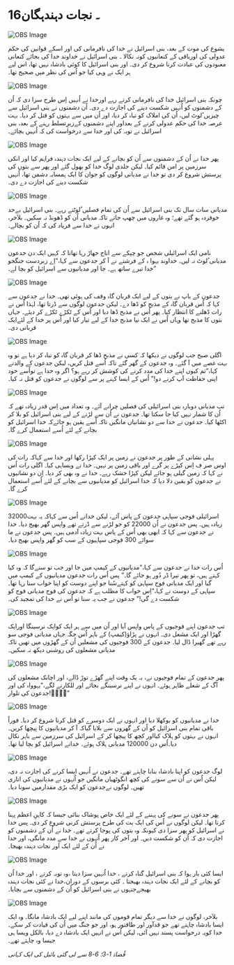 # 16۔ نجات دہندہگان

![OBS Image](https://cdn.door43.org/obs/jpg/360px/obs-en-16-01.jpg)

یشوع کی موت کے بعد، بنی اسرائیل نے خدا کی نافرمانی کی اور اسکے قوانین کی حکم عدولی کی اورباقی کے کنعانیوں کونہ نکالا ۔ بنی اسرائیل نے خداوند خدا کی بجائے کنعانی معبودوں کی عبادت کرنا شروع کر دی۔ اور بنی اسرائیل کا کوئی بادشاہ نہیں تھا، اس لیے ہر ایک نے وہی کیا جو اُس کی نظر میں صحیح تھا۔

![OBS Image](https://cdn.door43.org/obs/jpg/360px/obs-en-16-02.jpg)

چونکہ بنی اسرائیل خدا کی نافرمانی کرتے رہے اورخدا نے اُنہیں اِس طرح سزا دی کہ اُن کے دشمنوں کو اُنہیں شکست دینے کی اجازت دے دی۔ اُن دشمنوں نے بنی اسرائیل سے چیزیں ُلوٹ لیں، اُن کی املاک کو تباہ کر دیا، اور اُن میں سے بہتوں کو قتل کر دیا۔ بہت عرصہ خدا کی حکم عدولی کرنے کے بعداور اپنے دشمنوں کےزیرِتسلط رہنے کے بعد، بنی اسرائیل نے توبہ کی اور خدا سے درخواست کی کہ اُنہیں بچائے۔

![OBS Image](https://cdn.door43.org/obs/jpg/360px/obs-en-16-03.jpg)

پھر خدا نے اُن کے دشمنوں سے اُن کو بچانے کے لیے ایک نجات دہندہ فراہم کیا اور انکی سرزمین پر امن قائم کیا۔ لیکن جلدی لوگ خدا کو بھول گئے اور پھر سے بتوں کی پرستش شروع کر دی تو خدا نے مدیانی لوگوں کو جوان کا ایک ہمسایہ دشمن تھا، اُنہیں شکست دینے کی اجازت دے دی۔

![OBS Image](https://cdn.door43.org/obs/jpg/360px/obs-en-16-04.jpg)

مدیانی سات سال تک بنی اسرائیل سے اُن کی تمام فصلیں ُلوٹتے رہے۔ بنی اسرائیل بےحد خوفزدہ ہو گئے تھے؛ وہ غاروں میں چھپ جاتے تاکہ مدیانی اُن کو ڈھونڈ نہ سکیں۔ بلآخر، انہوں نے خدا سے فریاد کی کہ اُن کو بچالے۔

![OBS Image](https://cdn.door43.org/obs/jpg/360px/obs-en-16-05.jpg)

ایک دن جدعون‎ ‎نامی ایک اسرائیلی شخص جو چپکے سے اناج جھاڑ رہا تھاتا کہ کہیں مدیانی ُلوٹ نہ لیں۔ خداوند یہوا ہ کے فرشتے نے آ کر جدعون سے کہا،“اِے زبردست جنگجو خدا تیرے ساتھ ہے۔ جا اور مدیانیوں سے اسرائیل کو بچا لے۔”

![OBS Image](https://cdn.door43.org/obs/jpg/360px/obs-en-16-06.jpg)

جدعون کے باپ نے بتوں کے لیے ایک قربان گاہ وقف کی ہوئی تھی۔ خدا نے جدعون سے کہا کہ اُس قربان گاہ کے مذبح کو ڈھا دے۔ لیکن جدعون لوگوں سے ڈرتا تھا، لہٰذا اُس نے رات ڈھلنے کا انتظار کیا۔ پھر اُس نے مذبح ڈھا دیا اور اُس کے ٹکڑے ٹکڑے کر دیئے۔ جہاں بتوں کا مذبح تھا وہاں اُس نے ایک نیا مذبح خدا کے لیے تیار کیا اور اُس پر خدا کے لئےایک قربانی دی۔

![OBS Image](https://cdn.door43.org/obs/jpg/360px/obs-en-16-07.jpg)

اگلی صبح جب لوگوں نے دیکھا کہ کسی نے مذبح ڈھا کر قربان گاہ کو تباہ کر دیا ہے تو وہ بہت غصے میں آ گئے۔ وہ جدعون کے گھر گئے تاکہ اُسے قتل کریں، لیکن جدعون کے والدنے کہا،“تم کیوں اپنے خدا کی مدد کرنے کی کوشش کر رہے ہو؟ اگر وہ خدا ہے تواُسے خود اپنی حفاظت آپ کرنے دو!” اُس کے ایسا کہنے پر سے لوگوں نے جدعون کو قتل نہ کیا۔

![OBS Image](https://cdn.door43.org/obs/jpg/360px/obs-en-16-08.jpg)

تب مدیانی دوبارہ بنی اسرائیلی کی فصلیں چرانے آئے۔ وہ تعداد میں اِس قدر زیادہ تھے کہ اُن کا شمار نہیں کیا جا سکتا تھا۔ جدعون نے اُن سے لڑنے کے لیے بنی اسرائیل کو بلا کر اکٹھا کیا۔ جدعون نے خدا سے دو نشانیاں مانگیں تاکہ اُسے یقین ہو جائےکہ خدا اسرائیل کو بچانے کے لئے اُسے استعمال کرے گا۔

![OBS Image](https://cdn.door43.org/obs/jpg/360px/obs-en-16-09.jpg)

پہلی نشانی کے طور پر جدعون نے زمین پر ایک کپڑا رکھا اور خدا سے کہاکہ رات کی اوس صر ف اِس کپڑے پر گرے اور باقی زمین پر نہیں۔ خدا نے ویساہی کیا۔ اگلی رات اُس نے کہا کہ زمین گیلی ہو جائے لیکن کپڑا خشک رہے۔ خدا نے وہ بھی کر دیا۔ اِن دو نشانیوں نے جدعون کو یقین دلا دیا کہ خدا اسرائیل کو مدیانیوں سے بچانے کے لئے اُسے استعمال کرے گا۔

![OBS Image](https://cdn.door43.org/obs/jpg/360px/obs-en-16-10.jpg)

32000اسرائیلی فوجی سپاہی جدعون کے پاس آئے، لیکن خدانے اُس سے کہاکہ یہ بہت زیادہ ہیں۔ پس جدعون نے اُن 22000 کو جو لڑنے سے ڈرتے تھے واپس گھر بھیج دیا۔ خدا نے جدعون سے کہا کہ ابھی بھی اُس کے پاس بہت زیادہ آدمی ہیں۔ پس جدعون نے ما سوائے 300 فوجی سپاہیوں کے سب کو گھر واپس بھیج دیا۔

![OBS Image](https://cdn.door43.org/obs/jpg/360px/obs-en-16-11.jpg)

اُس رات خدا نے جدعون سے کہا،“مدیانیوں کے کیمپ میں جا اور جب تو سنےگا کہ وہ کیا کہتے ہیں، تو پھر تیرا ڈر دُور ہو جائے گا۔” پس اُس رات جدعون مدیانیوں کے کیمپ میں گیا اور ایک مدیانی فوج سپاہی کو کہتےسُنا جو اپنے دوست کو اپنا خواب سنا رہا تھا۔ سپاہی کے دوست نے کہا،“اِس خواب کا مطلب ہے کہ جدعون کی فوج مدیانی فوج کو شکست دے گی!” جدعون نے جب یہ سنا تو اُس نے خدا کی تمجید کی۔

![OBS Image](https://cdn.door43.org/obs/jpg/360px/obs-en-16-12.jpg)

تب جدعون اپنے فوجیوں کے پاس واپس آیا اور اُن میں سے ہر ایک کوایک نرسینگا اورایک گھڑا اور ایک مشعل دی۔ انہوں نے پڑاؤ(کیمپ) کے باہر اُس جگہ جہاں مدیانی فوجی سو رہے تھے گھیرا ڈال لیا۔ جدعون کے 300 فوجیوں کی مشعلیں اُن کے گھڑوں میں تھیں تاکہ مدیانی مشعلوں کی روشنی دیکھ نہ سکیں۔

![OBS Image](https://cdn.door43.org/obs/jpg/360px/obs-en-16-13.jpg)

پھر جدعون کے تمام فوجیوں نے، بہ یک وقت اپنے گھڑے توڑ ڈالے، اور اچانک مشعلوں کی آگ کے شعلے ظاہر ہوئے۔ انہوں نے اپنے نرسینگے بجائے اور للکارنے لگے،“یہوواہ کی اور جدعون کی تلوار!”ّّّّ

![OBS Image](https://cdn.door43.org/obs/jpg/360px/obs-en-16-14.jpg)

خدا نے مدیانیوں کو بوکھلا دیا اور انہوں نے ایک دوسرے کو قتل کرنا شروع کر دیا۔ فوراً باقی تمام بنی اسرائیل کو اُن کے گھروں سے بلایا گیاکہ آ کر مدیانیوں کا پیچھا کريں۔ انہوں نے بہتوں کو ہلاک کیااور کچھ کا پیچھا کر کے اسرائیل کی سرزمین سے باہر نکال دیا۔اُس دن 120000 مدیانی ہلاک ہوئے۔ خدانے اسرائیل کو بچا لیا تھا۔

![OBS Image](https://cdn.door43.org/obs/jpg/360px/obs-en-16-15.jpg)

لوگ جدعون کو اپنا بادشاہ بنانا چاہتے تھے۔ جدعون نے اُنہیں ایسا کرنے کی اجازت نہ دی، لیکن اُس نے اُن سے سونے کی کچھ انگوٹھیاں مانگیں جو اُنہوں نے مدیانیوں کی اتاری تھیں۔ لوگوں نےجدعون کو ایک بڑی مقدارمیں سونا دیا۔

![OBS Image](https://cdn.door43.org/obs/jpg/360px/obs-en-16-16.jpg)

پھر جدعون نے سونے کی پہننے کے لئے ایک خاص پوشاک بنائی جیسا کہ کاہنِ اعظم پہنا کرتا تھا۔ لیکن لوگوں نے اُس کی ایک بت کی طرح پرستش کرنی شروع کر دی۔ پس خدا نے اسرائیل کو پھر سزا دی کیونکہ وہ بتوں کی پوجا کرتے تھے۔ خدا نے اُن کے دشمنوں کو اجازت دی کہ اُن کو شکست دیں۔ اور آخر کار پھر اُنہوں نے خدا سے مدد مانگی، اور خدا نے اُن کے لئے ایک اَور نجات دہندہ بھیجا۔

![OBS Image](https://cdn.door43.org/obs/jpg/360px/obs-en-16-17.jpg)

ایسا کئی بار ہوا کہ بنی اسرائیل گناہ کرتے ، خدا اُنہیں سزا دیتا ،وہ توبہ کرتے ، اور خدا اُن کو بچانے کے لئے ایک نجات دہندہ بھیجتا ۔ کئی برسوں کے دوران،خدا نے کئی نجات دہندہ بھیجےجنہوں نے بنی اسرائیل کو اُن کے دشمنوں سے بچایا۔

![OBS Image](https://cdn.door43.org/obs/jpg/360px/obs-en-16-18.jpg)

بلآخر، لوگوں نے خدا سے دیگر تمام قوموں کی مانند اپنے لیے ایک بادشاہ مانگا۔ وہ ایک ایسا بادشاہ چاہتے تھے جو قدآور اور طاقتور ہو، اور جو جنگ میں اُن کی قیادت کر سکے۔ خدا کویہ درخواست پسند نہیں آئی، لیکن اُس نے انہیں ایک بادشاہ دے دیا، بالکل ویسا ہی جیسا وہ چاہتے تھے۔

_قُضاۃ 1-3؛ 6-8 سے لی گئی بائبل کی ایک کہانی_